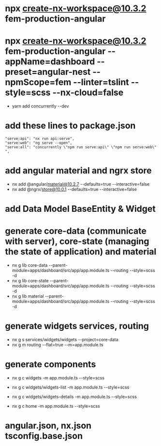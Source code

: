 # npx create-nx-workspace@10.3.2 fem-production-angular

# npx create-nx-workspace@10.3.2 fem-production-angular --appName=dashboard --preset=angular-nest --npmScope=fem --linter=tslint --style=scss --nx-cloud=false

- yarn add concurrently --dev

# add these lines to package.json

    "serve:api": "nx run api:serve",
    "serve:web": "ng serve --open",
    "serve:all": "concurrently \"npm run serve:api\" \"npm run serve:web\" ",

# add angular material and ngrx store

- nx add @angular/material@10.2.7 --defaults=true --interactive=false
- nx add @ngrx/store@10.0.1 --defaults=true --interactive=false

# add Data Model BaseEntity & Widget

# generate core-data (communicate with server), core-state (managing the state of application) and material

- nx g lib core-data --parent-module=apps/dashboard/src/app/app.module.ts --routing --style=scss -d
- nx g lib core-state --parent-module=apps/dashboard/src/app/app.module.ts --routing --style=scss -d
- nx g lib material --parent-module=apps/dashboard/src/app/app.module.ts --routing --style=scss -d

# generate widgets services, routing

- nx g s services/widgets/widgets --project=core-data
- nx g m routing --flat=true --m=app.module.ts

# generate components

- nx g c widgets -m app.module.ts --style=scss
- nx g c widgets/widgets-list -m app.module.ts --style=scss
- nx g c widgets/widgets-details -m app.module.ts --style=scss

- nx g c home -m app.module.ts --style=scss

# angular.json, nx.json tsconfig.base.json

